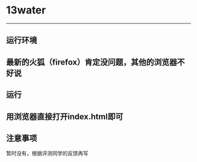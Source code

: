 # 13water
-------
## 运行环境
最新的火狐（firefox）肯定没问题，其他的浏览器不好说
-------
## 运行
用浏览器直接打开index.html即可
-------
## 注意事项
暂时没有，根据评测同学的反馈再写
